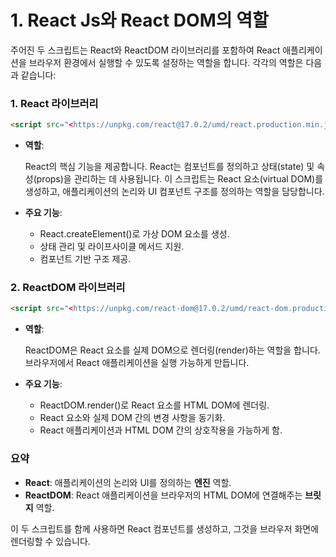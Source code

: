 # 1. React Js와 React DOM의 역할

주어진 두 스크립트는 React와 ReactDOM 라이브러리를 포함하여 React 애플리케이션을 브라우저 환경에서 실행할 수 있도록 설정하는 역할을 합니다. 각각의 역할은 다음과 같습니다:

### 1. **React 라이브러리**

```html
<script src="<https://unpkg.com/react@17.0.2/umd/react.production.min.js>"></script>

```

- **역할**:
    
    React의 핵심 기능을 제공합니다. React는 컴포넌트를 정의하고 상태(state) 및 속성(props)을 관리하는 데 사용됩니다. 이 스크립트는 React 요소(virtual DOM)를 생성하고, 애플리케이션의 논리와 UI 컴포넌트 구조를 정의하는 역할을 담당합니다.
    
- **주요 기능**:
    - React.createElement()로 가상 DOM 요소를 생성.
    - 상태 관리 및 라이프사이클 메서드 지원.
    - 컴포넌트 기반 구조 제공.

### 2. **ReactDOM 라이브러리**

```html
<script src="<https://unpkg.com/react-dom@17.0.2/umd/react-dom.production.min.js>"></script>

```

- **역할**:
    
    ReactDOM은 React 요소를 실제 DOM으로 렌더링(render)하는 역할을 합니다. 브라우저에서 React 애플리케이션을 실행 가능하게 만듭니다.
    
- **주요 기능**:
    - ReactDOM.render()로 React 요소를 HTML DOM에 렌더링.
    - React 요소와 실제 DOM 간의 변경 사항을 동기화.
    - React 애플리케이션과 HTML DOM 간의 상호작용을 가능하게 함.

### 요약

- **React**: 애플리케이션의 논리와 UI를 정의하는 **엔진** 역할.
- **ReactDOM**: React 애플리케이션을 브라우저의 HTML DOM에 연결해주는 **브릿지** 역할.

이 두 스크립트를 함께 사용하면 React 컴포넌트를 생성하고, 그것을 브라우저 화면에 렌더링할 수 있습니다.